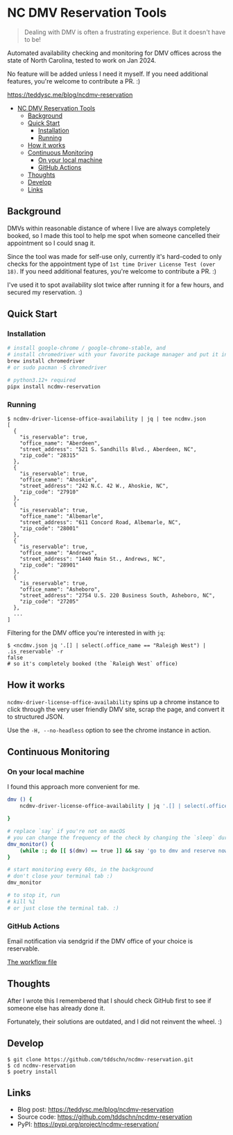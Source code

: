 # NC DMV Reservation Tools

> Dealing with DMV is often a frustrating experience. But it doesn't have to be!

Automated availability checking and monitoring for DMV offices across the state of North Carolina, tested to work on Jan 2024.

No feature will be added unless I need it myself. If you need additional features, you're welcome to contribute a PR. :)

https://teddysc.me/blog/ncdmv-reservation

- [NC DMV Reservation Tools](#nc-dmv-reservation-tools)
  - [Background](#background)
  - [Quick Start](#quick-start)
    - [Installation](#installation)
    - [Running](#running)
  - [How it works](#how-it-works)
  - [Continuous Monitoring](#continuous-monitoring)
    - [On your local machine](#on-your-local-machine)
    - [GitHub Actions](#github-actions)
  - [Thoughts](#thoughts)
  - [Develop](#develop)
  - [Links](#links)

## Background

DMVs within reasonable distance of where I live are always completely booked, so I made this tool to help me spot when someone cancelled their appointment so I could snag it.

Since the tool was made for self-use only, currently it's hard-coded to only checks for the appointment type of `1st time Driver License Test (over 18)`. If you need additional features, you're welcome to contribute a PR. :)

I've used it to spot availability slot twice after running it for a few hours, and secured my reservation. :)

## Quick Start

### Installation

```bash
# install google-chrome / google-chrome-stable, and
# install chromedriver with your favorite package manager and put it in your $PATH
brew install chromedriver
# or sudo pacman -S chromedriver

# python3.12+ required
pipx install ncdmv-reservation
```

### Running

```
$ ncdmv-driver-license-office-availability | jq | tee ncdmv.json
[
  {
    "is_reservable": true,
    "office_name": "Aberdeen",
    "street_address": "521 S. Sandhills Blvd., Aberdeen, NC",
    "zip_code": "28315"
  },
  {
    "is_reservable": true,
    "office_name": "Ahoskie",
    "street_address": "242 N.C. 42 W., Ahoskie, NC",
    "zip_code": "27910"
  },
  {
    "is_reservable": true,
    "office_name": "Albemarle",
    "street_address": "611 Concord Road, Albemarle, NC",
    "zip_code": "28001"
  },
  {
    "is_reservable": true,
    "office_name": "Andrews",
    "street_address": "1440 Main St., Andrews, NC",
    "zip_code": "28901"
  },
  {
    "is_reservable": true,
    "office_name": "Asheboro",
    "street_address": "2754 U.S. 220 Business South, Asheboro, NC",
    "zip_code": "27205"
  },
  ...
]
```

Filtering for the DMV office you're interested in with `jq`:

```
$ <ncdmv.json jq '.[] | select(.office_name == "Raleigh West") | .is_reservable' -r
false
# so it's completely booked (the `Raleigh West` office)
```



## How it works

`ncdmv-driver-license-office-availability` spins up a chrome instance to click through the very user friendly DMV site, scrap the page, and convert it to structured JSON.

Use the `-H, --no-headless` option to see the chrome instance in action.


## Continuous Monitoring

### On your local machine

I found this approach more convenient for me.

```bash
dmv () {
	ncdmv-driver-license-office-availability | jq '.[] | select(.office_name == "Raleigh West") | .is_reservable' -r

}

# replace `say` if you're not on macOS
# you can change the frequency of the check by changing the `sleep` duration
dmv_monitor() {
	(while :; do [[ $(dmv) == true ]] && say 'go to dmv and reserve now'; sleep 60; done)&
}

# start monitoring every 60s, in the background
# don't close your terminal tab :)
dmv_monitor

# to stop it, run
# kill %1
# or just close the terminal tab. :)
```

### GitHub Actions

Email notification via sendgrid if the DMV office of your choice is reservable.

[The workflow file](https://gist.github.com/tddschn/a3da8a200f3599b29533e02945264d3f)




## Thoughts

After I wrote this I remembered that I should check GitHub first to see if someone else has already done it. 

Fortunately, their solutions are outdated, and I did not reinvent the wheel. :)


## Develop

```
$ git clone https://github.com/tddschn/ncdmv-reservation.git
$ cd ncdmv-reservation
$ poetry install
```

## Links

- Blog post: https://teddysc.me/blog/ncdmv-reservation
- Source code: https://github.com/tddschn/ncdmv-reservation
- PyPI: https://pypi.org/project/ncdmv-reservation/
